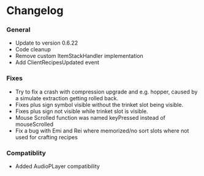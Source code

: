 # Changelog

### General
- Update to version 0.6.22
- Code cleanup
- Remove custom ItemStackHandler implementation
- Add ClientRecipesUpdated event

### Fixes
- Try to fix a crash with compression upgrade and e.g. hopper, caused by a simulate extraction getting rolled back.
- Fixes plus sign symbol visible without the trinket slot being visible.
- Fixes plus sign not visible while trinket slot is visible.
- Mouse Scrolled function was named keyPressed instead of mouseScrolled
- Fix a bug with Emi and Rei where memorized/no sort slots where not used for crafting recipes

### Compatiblity
- Added AudioPLayer compatibility